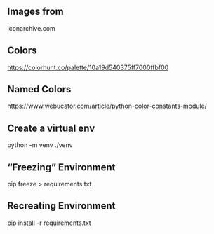 ## Images from 

iconarchive.com


## Colors

https://colorhunt.co/palette/10a19d540375ff7000ffbf00


## Named Colors

https://www.webucator.com/article/python-color-constants-module/




## Create a virtual env 

python -m venv ./venv


## “Freezing” Environment

pip freeze > requirements.txt


## Recreating Environment

pip install -r requirements.txt